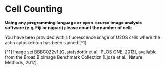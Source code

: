 # Cell Counting

**Using any programming language or open-source image analysis software (e.g. Fiji or napari) please count the number of cells.**

You have been provided with a fluorescence image of U2OS cells where the actin cytoskeleton has been stained.[^1]

[^1] Image set BBBC022v1 [Gustafsdottir et al., PLOS ONE, 2013], available from the Broad Bioimage Benchmark Collection [Ljosa et al., Nature Methods, 2012].
